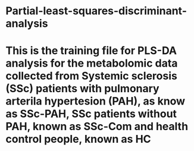 # Partial-least-squares-discriminant-analysis
# This is the training file for PLS-DA analysis for the metabolomic data collected from Systemic sclerosis (SSc) patients with pulmonary arterila hypertesion (PAH), as know as SSc-PAH, SSc patients without PAH, known as SSc-Com and health control people, known as HC
